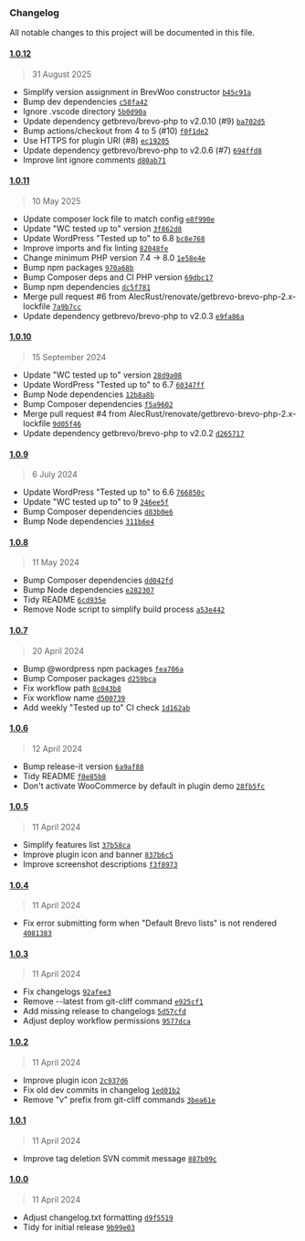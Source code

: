 ### Changelog

All notable changes to this project will be documented in this file.

#### [1.0.12](https://github.com/AlecRust/brevwoo/releases/tag/1.0.12)

> 31 August 2025

- Simplify version assignment in BrevWoo constructor [`b45c91a`](https://github.com/AlecRust/brevwoo/commit/b45c91aa49459e40aea8a1effe73fe26a9dba815)
- Bump dev dependencies [`c58fa42`](https://github.com/AlecRust/brevwoo/commit/c58fa427c99207722f4cc2de45d1dc4229f81622)
- Ignore .vscode directory [`5b0d90a`](https://github.com/AlecRust/brevwoo/commit/5b0d90a9f29f56d280b51c7e5062f381e8bf3f70)
- Update dependency getbrevo/brevo-php to v2.0.10 (#9) [`ba702d5`](https://github.com/AlecRust/brevwoo/commit/ba702d5b1699368d5b3989614fc77e8196d6e031)
- Bump actions/checkout from 4 to 5 (#10) [`f0f1de2`](https://github.com/AlecRust/brevwoo/commit/f0f1de2f60d264cad98e49fea1d159264fc951bc)
- Use HTTPS for plugin URI (#8) [`ec19205`](https://github.com/AlecRust/brevwoo/commit/ec19205e14520d87306053b1369bdf33d300b866)
- Update dependency getbrevo/brevo-php to v2.0.6 (#7) [`694ffd8`](https://github.com/AlecRust/brevwoo/commit/694ffd8cb9eebef6ad720d0560dc6e46f363df5e)
- Improve lint ignore comments [`d80ab71`](https://github.com/AlecRust/brevwoo/commit/d80ab71c3c8f9cf883689fa2beef189384076b2a)

#### [1.0.11](https://github.com/AlecRust/brevwoo/releases/tag/1.0.11)

> 10 May 2025

- Update composer lock file to match config [`e8f990e`](https://github.com/AlecRust/brevwoo/commit/e8f990e3616239a64443e691e6a8607ea09dcd06)
- Update "WC tested up to" version [`3f862d8`](https://github.com/AlecRust/brevwoo/commit/3f862d87d1ba4d4a4d1951e8e1715f27c2a93a10)
- Update WordPress "Tested up to" to 6.8 [`bc8e768`](https://github.com/AlecRust/brevwoo/commit/bc8e768d8288c6f136d5d4ede68a90961aefda67)
- Improve imports and fix linting [`82048fe`](https://github.com/AlecRust/brevwoo/commit/82048feb842bf84f25bf31c39331c7912e5d527f)
- Change minimum PHP version 7.4 -> 8.0 [`1e58e4e`](https://github.com/AlecRust/brevwoo/commit/1e58e4e7e9670a6a3a93cc8bbe60cd18bd83c495)
- Bump npm packages [`970a68b`](https://github.com/AlecRust/brevwoo/commit/970a68bcbeb5d550f8446df4434534cefa1273a5)
- Bump Composer deps and CI PHP version [`69dbc17`](https://github.com/AlecRust/brevwoo/commit/69dbc17841634e0c830f0806d16615f9060faf89)
- Bump npm dependencies [`dc5f781`](https://github.com/AlecRust/brevwoo/commit/dc5f7816093acddd8e5c87dfc26479984e822185)
- Merge pull request #6 from AlecRust/renovate/getbrevo-brevo-php-2.x-lockfile [`7a9b7cc`](https://github.com/AlecRust/brevwoo/commit/7a9b7cc1beda8ca12321f7893c6b28844177668b)
- Update dependency getbrevo/brevo-php to v2.0.3 [`e9fa86a`](https://github.com/AlecRust/brevwoo/commit/e9fa86a654c355e8bb6f8554c29b780b14aae7af)

#### [1.0.10](https://github.com/AlecRust/brevwoo/releases/tag/1.0.10)

> 15 September 2024

- Update "WC tested up to" version [`28d9a08`](https://github.com/AlecRust/brevwoo/commit/28d9a08f2363eebc071c474afc795ea77bb93433)
- Update WordPress "Tested up to" to 6.7 [`60347ff`](https://github.com/AlecRust/brevwoo/commit/60347ff1eee86db4505cd541f8b758db4b627efc)
- Bump Node dependencies [`12b8a8b`](https://github.com/AlecRust/brevwoo/commit/12b8a8b09092653ce2d04ce3d2460623f1516d21)
- Bump Composer dependencies [`f5a9602`](https://github.com/AlecRust/brevwoo/commit/f5a96024576123097d0ff94edaec61aa97e0c6df)
- Merge pull request #4 from AlecRust/renovate/getbrevo-brevo-php-2.x-lockfile [`9d05f46`](https://github.com/AlecRust/brevwoo/commit/9d05f46b2e4778c45ba2a8192da7891ffdb10362)
- Update dependency getbrevo/brevo-php to v2.0.2 [`d265717`](https://github.com/AlecRust/brevwoo/commit/d265717b4119b30793511d2d045eee5ab9e13c27)

#### [1.0.9](https://github.com/AlecRust/brevwoo/releases/tag/1.0.9)

> 6 July 2024

- Update WordPress "Tested up to" to 6.6 [`766850c`](https://github.com/AlecRust/brevwoo/commit/766850cb7835ecda66312bbadd96c0b201db7ecf)
- Update "WC tested up to" to 9 [`246ee5f`](https://github.com/AlecRust/brevwoo/commit/246ee5f1195cd17d82798120cab5b8c8ef1bb4b2)
- Bump Composer dependencies [`d83b0e6`](https://github.com/AlecRust/brevwoo/commit/d83b0e61871e0f93c00ad946b09267fc931021e7)
- Bump Node dependencies [`311b6e4`](https://github.com/AlecRust/brevwoo/commit/311b6e4b25adf4edf74645c56e3f57d340b338f7)

#### [1.0.8](https://github.com/AlecRust/brevwoo/releases/tag/1.0.8)

> 11 May 2024

- Bump Composer dependencies [`dd042fd`](https://github.com/AlecRust/brevwoo/commit/dd042fdf351152923aa65ad7243558b55daf387e)
- Bump Node dependencies [`e282307`](https://github.com/AlecRust/brevwoo/commit/e282307cfc877a86eacc4074ee76990328cd07c7)
- Tidy README [`6cd935e`](https://github.com/AlecRust/brevwoo/commit/6cd935ea50d1907d11ae1af8fb5b41a0d5ac1a15)
- Remove Node script to simplify build process [`a53e442`](https://github.com/AlecRust/brevwoo/commit/a53e44299dc1bc9b95dfc4a585fd630332beda55)

#### [1.0.7](https://github.com/AlecRust/brevwoo/releases/tag/1.0.7)

> 20 April 2024

- Bump @wordpress npm packages [`fea706a`](https://github.com/AlecRust/brevwoo/commit/fea706ad9f396e4a4b307836db383b595afb10e1)
- Bump Composer packages [`d259bca`](https://github.com/AlecRust/brevwoo/commit/d259bcacd94cdb069d76390f45aaa8f3d72ee9dc)
- Fix workflow path [`8c043b8`](https://github.com/AlecRust/brevwoo/commit/8c043b876969e1bb74ebf7cfd31a7fb4b589edb9)
- Fix workflow name [`d500739`](https://github.com/AlecRust/brevwoo/commit/d500739c7ea6553fa290cf329643bf87645ab95e)
- Add weekly "Tested up to" CI check [`1d162ab`](https://github.com/AlecRust/brevwoo/commit/1d162abf387c485bc528ad29e5c55b49064a3532)

#### [1.0.6](https://github.com/AlecRust/brevwoo/releases/tag/1.0.6)

> 12 April 2024

- Bump release-it version [`6a9af88`](https://github.com/AlecRust/brevwoo/commit/6a9af8872b0f167127110053acf6258b7d336d31)
- Tidy README [`f0e85b8`](https://github.com/AlecRust/brevwoo/commit/f0e85b858b3d4448bf676083e72122a537d158aa)
- Don't activate WooCommerce by default in plugin demo [`28fb5fc`](https://github.com/AlecRust/brevwoo/commit/28fb5fc67f7b1280b2547edf8541a08ea4e04be7)

#### [1.0.5](https://github.com/AlecRust/brevwoo/releases/tag/1.0.5)

> 11 April 2024

- Simplify features list [`37b58ca`](https://github.com/AlecRust/brevwoo/commit/37b58cac7d8cb6840afd99cd939eb05a6bf390fa)
- Improve plugin icon and banner [`837b6c5`](https://github.com/AlecRust/brevwoo/commit/837b6c5bd919916b996ace8faa4e474a064aca83)
- Improve screenshot descriptions [`f3f8973`](https://github.com/AlecRust/brevwoo/commit/f3f8973eb1569bf9fce5f635f41c7ae5abc3d0d8)

#### [1.0.4](https://github.com/AlecRust/brevwoo/releases/tag/1.0.4)

> 11 April 2024

- Fix error submitting form when "Default Brevo lists" is not rendered [`4081383`](https://github.com/AlecRust/brevwoo/commit/40813831df6b9df8b25e34312faa14c23e06c303)

#### [1.0.3](https://github.com/AlecRust/brevwoo/releases/tag/1.0.3)

> 11 April 2024

- Fix changelogs [`92afee3`](https://github.com/AlecRust/brevwoo/commit/92afee350aa9ffa8ccffca0a970d75fc82f0572a)
- Remove --latest from git-cliff command [`e925cf1`](https://github.com/AlecRust/brevwoo/commit/e925cf1ff6d21e7a565bd527e5e6e8034c5ef23f)
- Add missing release to changelogs [`5d57cfd`](https://github.com/AlecRust/brevwoo/commit/5d57cfdefed8dac74d619a283b720e98359ef3f1)
- Adjust deploy workflow permissions [`9577dca`](https://github.com/AlecRust/brevwoo/commit/9577dca5c5f5e6c2fc9928d777851908afcb8ba8)

#### [1.0.2](https://github.com/AlecRust/brevwoo/releases/tag/1.0.2)

> 11 April 2024

- Improve plugin icon [`2c937d6`](https://github.com/AlecRust/brevwoo/commit/2c937d61a6a3676937e6705b70e4ee6c6f5cb485)
- Fix old dev commits in changelog [`1ed01b2`](https://github.com/AlecRust/brevwoo/commit/1ed01b20ee42412b767b2e2a89edd470731a005d)
- Remove "v" prefix from git-cliff commands [`3bea61e`](https://github.com/AlecRust/brevwoo/commit/3bea61efe59be025e4bd48441e6e605590a87d98)

#### [1.0.1](https://github.com/AlecRust/brevwoo/releases/tag/1.0.1)

> 11 April 2024

- Improve tag deletion SVN commit message [`887b09c`](https://github.com/AlecRust/brevwoo/commit/887b09cc586148de6f7eba4eb9e15f1ccc59af98)

#### [1.0.0](https://github.com/AlecRust/brevwoo/releases/tag/1.0.0)

> 11 April 2024

- Adjust changelog.txt formatting [`d9f5519`](https://github.com/AlecRust/brevwoo/commit/d9f5519abfb3cee46ee81f13ed26666ac9ebd1c9)
- Tidy for initial release [`9b99e03`](https://github.com/AlecRust/brevwoo/commit/9b99e034971f676365e511487b134eb3ff4cd94d)
